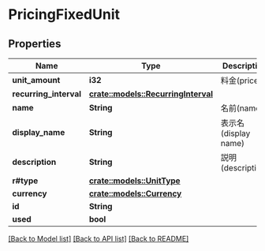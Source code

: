 # PricingFixedUnit

## Properties

Name | Type | Description | Notes
------------ | ------------- | ------------- | -------------
**unit_amount** | **i32** | 料金(price) | 
**recurring_interval** | [**crate::models::RecurringInterval**](RecurringInterval.md) |  | 
**name** | **String** | 名前(name) | 
**display_name** | **String** | 表示名(display name) | 
**description** | **String** | 説明(description) | 
**r#type** | [**crate::models::UnitType**](UnitType.md) |  | 
**currency** | [**crate::models::Currency**](Currency.md) |  | 
**id** | **String** |  | 
**used** | **bool** |  | 

[[Back to Model list]](../README.md#documentation-for-models) [[Back to API list]](../README.md#documentation-for-api-endpoints) [[Back to README]](../README.md)


